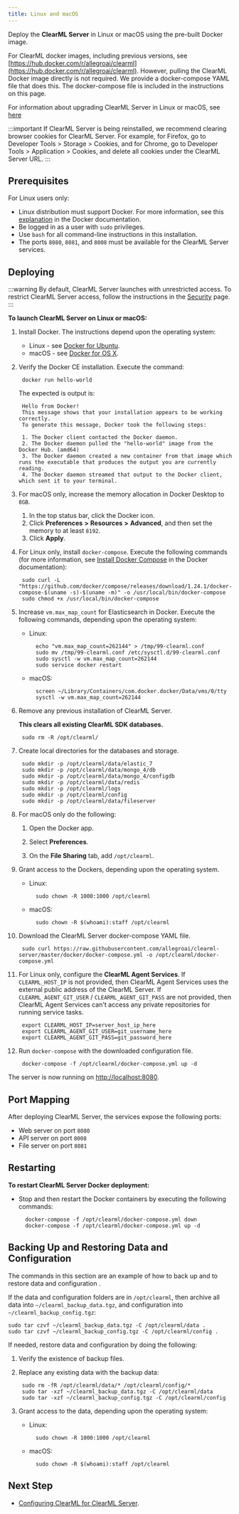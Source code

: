```yaml
---
title: Linux and macOS
---
```


Deploy the **ClearML Server** in Linux or macOS using the pre-built Docker image.

For ClearML docker images, including previous versions, see [https://hub.docker.com/r/allegroai/clearml](https://hub.docker.com/r/allegroai/clearml). 
However, pulling the ClearML Docker image directly is not required. We provide a docker-compose YAML file that does this. 
The docker-compose file is included in the instructions on this page.

For information about upgrading ClearML Server in Linux or macOS, see [here](upgrade_server_linux_mac.md)

:::important
If ClearML Server is being reinstalled, we recommend clearing browser cookies for ClearML Server. For example, 
for Firefox, go to Developer Tools > Storage > Cookies, and for Chrome, go to Developer Tools > Application > Cookies,
and delete all cookies under the ClearML Server URL.
:::


## Prerequisites


For Linux users only:

* Linux distribution must support Docker. For more information, see this [explanation](https://docs.docker.com/engine/install/) in the Docker documentation. 
* Be logged in as a user with `sudo` privileges.
* Use `bash` for all command-line instructions in this installation.
* The ports `8080`, `8081`, and `8008` must be available for the ClearML Server services.

## Deploying


:::warning
By default, ClearML Server launches with unrestricted access. To restrict ClearML Server access, follow the 
instructions in the [Security](clearml_server_security.md) page.
:::

**To launch ClearML Server on Linux or macOS:**

1. Install Docker. The instructions depend upon the operating system:

    * Linux - see [Docker for Ubuntu](https://docs.docker.com/install/linux/docker-ce/ubuntu/).
    * macOS - see [Docker for OS X](https://docs.docker.com/docker-for-mac/install/).

1. Verify the Docker CE installation. Execute the command:

        docker run hello-world
   
    The expected is output is:

        Hello from Docker!
        This message shows that your installation appears to be working correctly.
        To generate this message, Docker took the following steps:

        1. The Docker client contacted the Docker daemon.
        2. The Docker daemon pulled the "hello-world" image from the Docker Hub. (amd64)
        3. The Docker daemon created a new container from that image which runs the executable that produces the output you are currently reading.
        4. The Docker daemon streamed that output to the Docker client, which sent it to your terminal.

1. For macOS only, increase the memory allocation in Docker Desktop to `8GB`.

    1. In the top status bar, click the Docker icon.
    1. Click **Preferences** **>** **Resources** **>** **Advanced**, and then set the memory to at least `8192`.
    1. Click **Apply**.

1. For Linux only, install `docker-compose`. Execute the following commands (for more information, see [Install Docker Compose](https://docs.docker.com/compose/install/) in the Docker documentation): 

        sudo curl -L "https://github.com/docker/compose/releases/download/1.24.1/docker-compose-$(uname -s)-$(uname -m)" -o /usr/local/bin/docker-compose
        sudo chmod +x /usr/local/bin/docker-compose

1. Increase `vm.max_map_count` for Elasticsearch in Docker. Execute the following commands, depending upon the operating system:

    * Linux:

            echo "vm.max_map_count=262144" > /tmp/99-clearml.conf
            sudo mv /tmp/99-clearml.conf /etc/sysctl.d/99-clearml.conf
            sudo sysctl -w vm.max_map_count=262144
            sudo service docker restart

    * macOS:
    
            screen ~/Library/Containers/com.docker.docker/Data/vms/0/tty
            sysctl -w vm.max_map_count=262144

1. Remove any previous installation of ClearML Server.

    **This clears all existing ClearML SDK databases.**

        sudo rm -R /opt/clearml/

1. Create local directories for the databases and storage.

        sudo mkdir -p /opt/clearml/data/elastic_7
        sudo mkdir -p /opt/clearml/data/mongo_4/db
        sudo mkdir -p /opt/clearml/data/mongo_4/configdb
        sudo mkdir -p /opt/clearml/data/redis
        sudo mkdir -p /opt/clearml/logs
        sudo mkdir -p /opt/clearml/config
        sudo mkdir -p /opt/clearml/data/fileserver
        
1. For macOS only do the following:

    1. Open the Docker app.
    
    1. Select **Preferences**.

    1. On the **File Sharing** tab, add `/opt/clearml`.

1. Grant access to the Dockers, depending upon the operating system.

    * Linux:

            sudo chown -R 1000:1000 /opt/clearml

    * macOS:

            sudo chown -R $(whoami):staff /opt/clearml

1. Download the ClearML Server docker-compose YAML file.

        sudo curl https://raw.githubusercontent.com/allegroai/clearml-server/master/docker/docker-compose.yml -o /opt/clearml/docker-compose.yml

1. For Linux only, configure the **ClearML Agent Services**. If `CLEARML_HOST_IP` is not provided, then ClearML Agent Services uses the external public address of the ClearML Server. If `CLEARML_AGENT_GIT_USER` / `CLEARML_AGENT_GIT_PASS` are not provided, then ClearML Agent Services can't access any private repositories for running service tasks.

        export CLEARML_HOST_IP=server_host_ip_here
        export CLEARML_AGENT_GIT_USER=git_username_here
        export CLEARML_AGENT_GIT_PASS=git_password_here

1. Run `docker-compose` with the downloaded configuration file.

        docker-compose -f /opt/clearml/docker-compose.yml up -d
   
The server is now running on [http://localhost:8080](http://localhost:8080).
 
## Port Mapping

After deploying ClearML Server, the services expose the following ports:

* Web server on port `8080`
* API server on port `8008`
* File server on port `8081`

## Restarting

**To restart ClearML Server Docker deployment:**

* Stop and then restart the Docker containers by executing the following commands:

        docker-compose -f /opt/clearml/docker-compose.yml down
        docker-compose -f /opt/clearml/docker-compose.yml up -d



## Backing Up and Restoring Data and Configuration

The commands in this section are an example of how to back up and to restore data and configuration    . 

If the data and configuration folders are in `/opt/clearml`, then archive all data into `~/clearml_backup_data.tgz`, and
configuration into `~/clearml_backup_config.tgz`:

    sudo tar czvf ~/clearml_backup_data.tgz -C /opt/clearml/data .
    sudo tar czvf ~/clearml_backup_config.tgz -C /opt/clearml/config .

If needed, restore data and configuration by doing the following:

1. Verify the existence of backup files.
1. Replace any existing data with the backup data:

        sudo rm -fR /opt/clearml/data/* /opt/clearml/config/*
        sudo tar -xzf ~/clearml_backup_data.tgz -C /opt/clearml/data
        sudo tar -xzf ~/clearml_backup_config.tgz -C /opt/clearml/config 

1. Grant access to the data, depending upon the operating system:

    * Linux:

            sudo chown -R 1000:1000 /opt/clearml

    * macOS:

            sudo chown -R $(whoami):staff /opt/clearml
## Next Step

* [Configuring ClearML for ClearML Server](clearml_config_for_clearml_server.md).